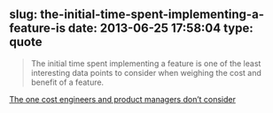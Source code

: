 slug: the-initial-time-spent-implementing-a-feature-is
date: 2013-06-25 17:58:04
type: quote
---

> The initial time spent implementing a feature is one of the least interesting data points to consider when weighing the cost and benefit of a feature.

[The one cost engineers and product managers don’t consider](http://firstround.com/article/The-one-cost-engineers-and-product-managers-dont-consider)
